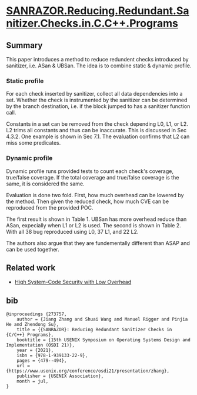 # [SANRAZOR.Reducing.Redundant.Sanitizer.Checks.in.C.C++.Programs](https://www.usenix.org/conference/osdi21/presentation/zhang)

## Summary

This paper introduces a method to reduce redundent checks introduced by sanitizer, i.e. ASan & UBSan.
The idea is to combine static & dynamic profile.

### Static profile

For each check inserted by sanitizer, collect all data dependencies into a set. 
Whether the check is instrumented by the sanitizer can be determined by the branch destination, i.e. if the block jumped to has a sanitizer function call.

Constants in a set can be removed from the check depending L0, L1, or L2.
L2 trims all constants and thus can be inaccurate. This is discussed in Sec 4.3.2. 
One example is shown in Sec 7.1.
The evaluation confirms that L2 can miss some predicates.

### Dynamic profile

Dynamic profile runs provided tests to count each check's coverage, true/false coverage.
If the total coverage and true/false coverage is the same, it is considered the same.

Evaluation is done two fold. First, how much overhead can be lowered by the method. 
Then given the reduced check, how much CVE can be reproduced from the provided POC.

The first result is shown in Table 1. UBSan has more overhead reduce than ASan, expecially when L1 or L2 is used.
The second is shown in Table 2. With all 38 bug reproduced using L0, 37 L1, and 22 L2.

The authors also argue that they are fundementally different than ASAP and can be used together.

## Related work

- [High System-Code Security with Low Overhead](https://ieeexplore.ieee.org/document/7163065)

## bib

```
@inproceedings {273757,
    author = {Jiang Zhang and Shuai Wang and Manuel Rigger and Pinjia He and Zhendong Su},
    title = {{SANRAZOR}: Reducing Redundant Sanitizer Checks in {C/C++} Programs},
    booktitle = {15th USENIX Symposium on Operating Systems Design and Implementation (OSDI 21)},
    year = {2021},
    isbn = {978-1-939133-22-9},
    pages = {479--494},
    url = {https://www.usenix.org/conference/osdi21/presentation/zhang},
    publisher = {USENIX Association},
    month = jul,
}
```
